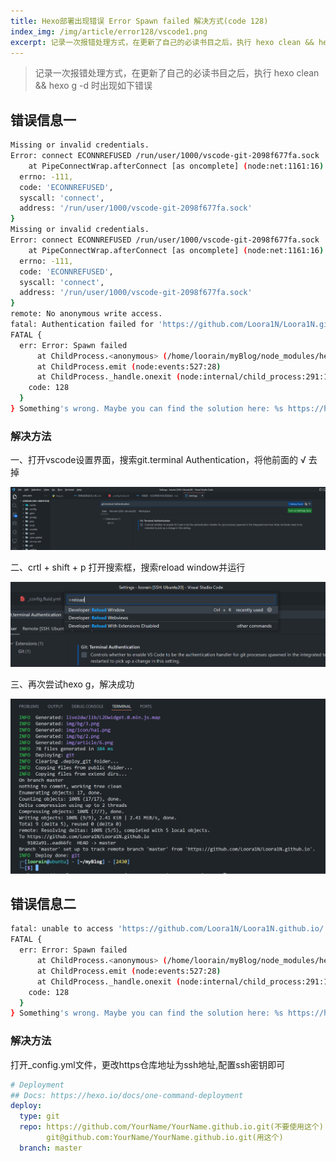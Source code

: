 ```yaml
---
title: Hexo部署出现错误 Error Spawn failed 解决方式(code 128)
index_img: /img/article/error128/vscode1.png
excerpt: 记录一次报错处理方式，在更新了自己的必读书目之后，执行 hexo clean && hexo g -d 时出现如下错误
---
```


> 记录一次报错处理方式，在更新了自己的必读书目之后，执行 hexo clean && hexo g -d 时出现如下错误

## 错误信息一

```bash
Missing or invalid credentials.
Error: connect ECONNREFUSED /run/user/1000/vscode-git-2098f677fa.sock
    at PipeConnectWrap.afterConnect [as oncomplete] (node:net:1161:16) {
  errno: -111,
  code: 'ECONNREFUSED',
  syscall: 'connect',
  address: '/run/user/1000/vscode-git-2098f677fa.sock'
}
Missing or invalid credentials.
Error: connect ECONNREFUSED /run/user/1000/vscode-git-2098f677fa.sock
    at PipeConnectWrap.afterConnect [as oncomplete] (node:net:1161:16) {
  errno: -111,
  code: 'ECONNREFUSED',
  syscall: 'connect',
  address: '/run/user/1000/vscode-git-2098f677fa.sock'
}
remote: No anonymous write access.
fatal: Authentication failed for 'https://github.com/Loora1N/Loora1N.github.io/'
FATAL {
  err: Error: Spawn failed
      at ChildProcess.<anonymous> (/home/loorain/myBlog/node_modules/hexo-util/lib/spawn.js:51:21)
      at ChildProcess.emit (node:events:527:28)
      at ChildProcess._handle.onexit (node:internal/child_process:291:12) {
    code: 128
  }
} Something's wrong. Maybe you can find the solution here: %s https://hexo.io/docs/troubleshooting.html
```

### 解决方法

一、打开vscode设置界面，搜索git.terminal Authentication，将他前面的 √ 去掉

![image-20220607164521802](/img/article/error128/vscode1.png)

二、crtl + shift + p 打开搜索框，搜索reload window并运行

![image-20220607164739265](/img/article/error128/vscode2.png)

三、再次尝试hexo g，解决成功

![image-20220607164850847](/img/article/error128/vscode3.png)

## 错误信息二

```bash
fatal: unable to access 'https://github.com/Loora1N/Loora1N.github.io/': gnutls_handshake() failed: Error in the pull function.
FATAL {
  err: Error: Spawn failed
      at ChildProcess.<anonymous> (/home/loorain/myBlog/node_modules/hexo-util/lib/spawn.js:51:21)
      at ChildProcess.emit (node:events:527:28)
      at ChildProcess._handle.onexit (node:internal/child_process:291:12) {
    code: 128
  }
} Something's wrong. Maybe you can find the solution here: %s https://hexo.io/docs/troubleshooting.html
```
### 解决方法

打开_config.yml文件，更改https仓库地址为ssh地址,配置ssh密钥即可
```yaml
# Deployment
## Docs: https://hexo.io/docs/one-command-deployment
deploy:
  type: git
  repo:	https://github.com/YourName/YourName.github.io.git(不要使用这个)
  		git@github.com:YourName/YourName.github.io.git(用这个)
  branch: master
```

